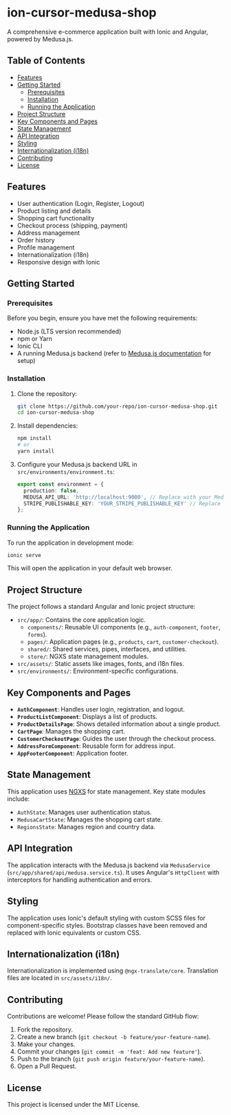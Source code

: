 # ion-cursor-medusa-shop

A comprehensive e-commerce application built with Ionic and Angular, powered by Medusa.js.

## Table of Contents

- [Features](#features)
- [Getting Started](#getting-started)
  - [Prerequisites](#prerequisites)
  - [Installation](#installation)
  - [Running the Application](#running-the-application)
- [Project Structure](#project-structure)
- [Key Components and Pages](#key-components-and-pages)
- [State Management](#state-management)
- [API Integration](#api-integration)
- [Styling](#styling)
- [Internationalization (i18n)](#internationalization-i18n)
- [Contributing](#contributing)
- [License](#license)

## Features

- User authentication (Login, Register, Logout)
- Product listing and details
- Shopping cart functionality
- Checkout process (shipping, payment)
- Address management
- Order history
- Profile management
- Internationalization (i18n)
- Responsive design with Ionic

## Getting Started

### Prerequisites

Before you begin, ensure you have met the following requirements:

- Node.js (LTS version recommended)
- npm or Yarn
- Ionic CLI
- A running Medusa.js backend (refer to [Medusa.js documentation](https://docs.medusajs.com/) for setup)

### Installation

1.  Clone the repository:
    ```bash
    git clone https://github.com/your-repo/ion-cursor-medusa-shop.git
    cd ion-cursor-medusa-shop
    ```
2.  Install dependencies:
    ```bash
    npm install
    # or
    yarn install
    ```
3.  Configure your Medusa.js backend URL in `src/environments/environment.ts`:
    ```typescript
    export const environment = {
      production: false,
      MEDUSA_API_URL: 'http://localhost:9000', // Replace with your Medusa backend URL
      STRIPE_PUBLISHABLE_KEY: 'YOUR_STRIPE_PUBLISHABLE_KEY' // Replace with your Stripe public key
    };
    ```

### Running the Application

To run the application in development mode:

```bash
ionic serve
```

This will open the application in your default web browser.

## Project Structure

The project follows a standard Angular and Ionic project structure:

- `src/app/`: Contains the core application logic.
  - `components/`: Reusable UI components (e.g., `auth-component`, `footer`, `forms`).
  - `pages/`: Application pages (e.g., `products`, `cart`, `customer-checkout`).
  - `shared/`: Shared services, pipes, interfaces, and utilities.
  - `store/`: NGXS state management modules.
- `src/assets/`: Static assets like images, fonts, and i18n files.
- `src/environments/`: Environment-specific configurations.

## Key Components and Pages

- **`AuthComponent`**: Handles user login, registration, and logout.
- **`ProductListComponent`**: Displays a list of products.
- **`ProductDetailsPage`**: Shows detailed information about a single product.
- **`CartPage`**: Manages the shopping cart.
- **`CustomerCheckoutPage`**: Guides the user through the checkout process.
- **`AddressFormComponent`**: Reusable form for address input.
- **`AppFooterComponent`**: Application footer.

## State Management

This application uses [NGXS](https://www.ngxs.io/) for state management. Key state modules include:

- `AuthState`: Manages user authentication status.
- `MedusaCartState`: Manages the shopping cart state.
- `RegionsState`: Manages region and country data.

## API Integration

The application interacts with the Medusa.js backend via `MedusaService` (`src/app/shared/api/medusa.service.ts`). It uses Angular's `HttpClient` with interceptors for handling authentication and errors.

## Styling

The application uses Ionic's default styling with custom SCSS files for component-specific styles. Bootstrap classes have been removed and replaced with Ionic equivalents or custom CSS.

## Internationalization (i18n)

Internationalization is implemented using `@ngx-translate/core`. Translation files are located in `src/assets/i18n/`.

## Contributing

Contributions are welcome! Please follow the standard GitHub flow:

1.  Fork the repository.
2.  Create a new branch (`git checkout -b feature/your-feature-name`).
3.  Make your changes.
4.  Commit your changes (`git commit -m 'feat: Add new feature'`).
5.  Push to the branch (`git push origin feature/your-feature-name`).
6.  Open a Pull Request.

## License

This project is licensed under the MIT License.
